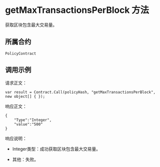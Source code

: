 # getMaxTransactionsPerBlock 方法

获取区块包含最大交易量。

## 所属合约

	PolicyContract

## 调用示例

请求正文：

```
var result = Contract.Call(policyHash, "getMaxTransactionsPerBlock", new object[] { });
```

响应正文：

```
{
	"Type":"Integer",
	"value":"500"
}
```

响应说明：

- Integer类型：成功获取区块包含最大交易量。

- 其他：失败。
